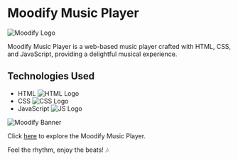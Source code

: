 # Moodify Music Player

![Moodify Logo](https://freeimage.host/i/JaWBpg2)

Moodify Music Player is a web-based music player crafted with HTML, CSS, and JavaScript, providing a delightful musical experience.

## Technologies Used

- HTML ![HTML Logo](https://images.app.goo.gl/Ziy3MSCPMBQztaUPA)
- CSS ![CSS Logo](https://images.app.goo.gl/47VhRJQgjXrZYiLu6)
- JavaScript ![JS Logo](https://images.app.goo.gl/kPWc1MeQTyPtGhTh6)

![Moodify Banner](https://freeimage.host/i/JaWq04p)

Click [here](https://codexjatin.github.io/Moodify-music-player/index.html) to explore the Moodify Music Player.

Feel the rhythm, enjoy the beats! 🎶
